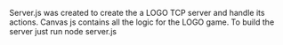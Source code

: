 Server.js was created to create the a LOGO TCP server and handle its actions. Canvas js contains all the logic for the LOGO game.
To build the server just run node server.js
